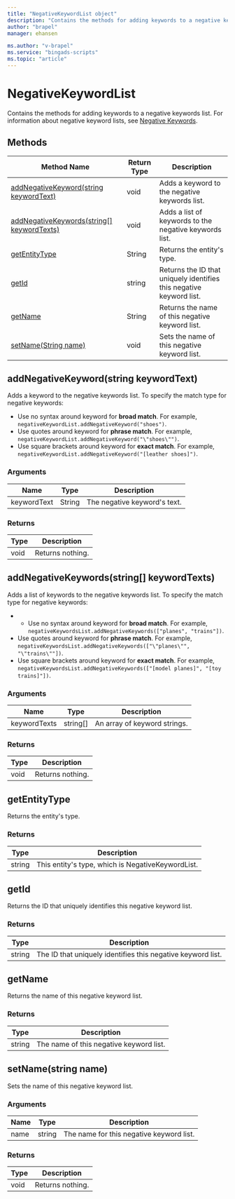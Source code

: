 ```yaml
---
title: "NegativeKeywordList object"
description: "Contains the methods for adding keywords to a negative keywords list."
author: "brapel"
manager: ehansen

ms.author: "v-brapel"
ms.service: "bingads-scripts"
ms.topic: "article"
---
```


# NegativeKeywordList

Contains the methods for adding keywords to a negative keywords list. For information about negative keyword lists, see [Negative Keywords](/bingads/guides/entity-hierarchy-limits#negativekeywords).

## Methods
|Method Name|Return Type|Description|
|-|-|-
[addNegativeKeyword(string keywordText)](#addnegativekeyword~string-keywordtext~)|void|Adds a keyword to the negative keywords list.
[addNegativeKeywords(string[] keywordTexts)](#addnegativekeywords~string-keywordtexts~)|void|Adds a list of keywords to the negative keywords list.
[getEntityType](#getentitytype)|String|Returns the entity's type.
[getId](#getid)|string|Returns the ID that uniquely identifies this negative keyword list.
[getName](#getname)|String|Returns the name of this negative keyword list.
[setName(String name)](#setname~string-name~)|void|Sets the name of this negative keyword list.

## <a name="addnegativekeyword~string-keywordtext~"></a>addNegativeKeyword(string keywordText)
Adds a keyword to the negative keywords list. To specify the match type for negative keywords:

- Use no syntax around keyword for **broad match**. For example, `negativeKeywordList.addNegativeKeyword("shoes")`.
- Use quotes around keyword for **phrase match**. For example, `negativeKeywordList.addNegativeKeyword("\"shoes\"")`.
- Use square brackets around keyword for **exact match**. For example, `negativeKeywordList.addNegativeKeyword("[leather shoes]")`.

### Arguments
|Name|Type|Description|
|-|-|-
keywordText|String|The negative keyword's text.

### Returns
|Type|Description|
|-|-
void|Returns nothing.

## <a name="addnegativekeywords~string-keywordtexts~"></a>addNegativeKeywords(string[] keywordTexts)
Adds a list of keywords to the negative keywords list. To specify the match type for negative keywords:

- - Use no syntax around keyword for **broad match**. For example, `negativeKeywordsList.addNegativeKeywords(["planes", "trains"])`.
- Use quotes around keyword for **phrase match**. For example, `negativeKeywordsList.addNegativeKeywords(["\"planes\"", "\"trains\""])`.
- Use square brackets around keyword for **exact match**. For example, `negativeKeywordsList.addNegativeKeywords(["[model planes]", "[toy trains]"])`.

### Arguments
|Name|Type|Description|
|-|-|-
keywordTexts|string[]|An array of keyword strings.

### Returns
|Type|Description|
|-|-
void|Returns nothing.

## <a name="getentitytype"></a>getEntityType
Returns the entity's type. 

### Returns
|Type|Description|
|-|-
string|This entity's type, which is NegativeKeywordList.

## <a name="getid"></a>getId
Returns the ID that uniquely identifies this negative keyword list.

### Returns
|Type|Description|
|-|-
string|The ID that uniquely identifies this negative keyword list.

## <a name="getname"></a>getName
Returns the name of this negative keyword list.

### Returns
|Type|Description|
|-|-
string|The name of this negative keyword list.

## <a name="setname~string-name~"></a>setName(string name)
Sets the name of this negative keyword list.

### Arguments
|Name|Type|Description|
|-|-|-
name|string|The name for this negative keyword list.

### Returns
|Type|Description|
|-|-
void|Returns nothing.

